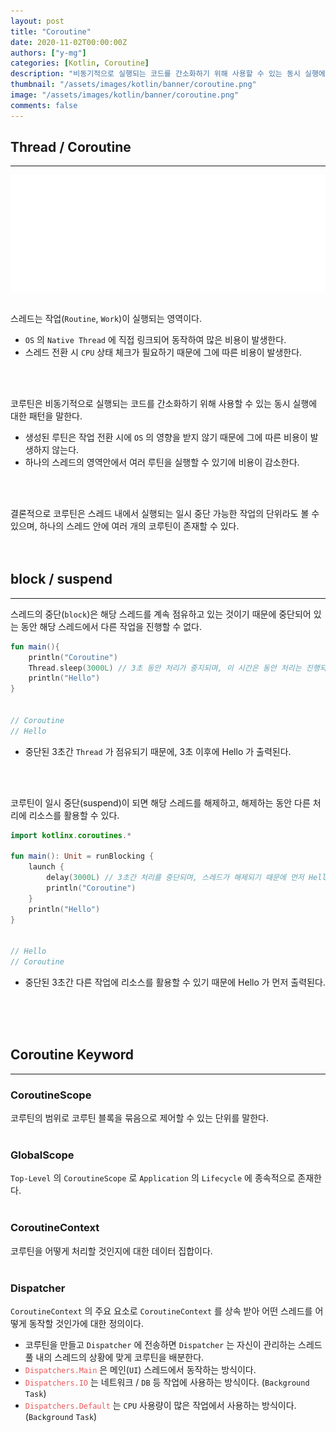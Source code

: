 ```yaml
---
layout: post
title: "Coroutine"
date: 2020-11-02T00:00:00Z
authors: ["y-mg"]
categories: [Kotlin, Coroutine]
description: "비동기적으로 실행되는 코드를 간소화하기 위해 사용할 수 있는 동시 실행에 대한 패턴"
thumbnail: "/assets/images/kotlin/banner/coroutine.png"
image: "/assets/images/kotlin/banner/coroutine.png"
comments: false
---
```


## Thread / Coroutine
***
<div style="
background-color: #ffffff;
background-image: url(/assets/images/kotlin/content/coroutine_and_thread.png);
background-size: contain;
background-repeat: no-repeat;
background-position: center center;
">
<img src="/assets/images/kotlin/content/coroutine_and_thread.png" style="visibility: hidden;" />
</div>
<br/>

스레드는 작업(`Routine`, `Work`)이 실행되는 영역이다.
- `OS` 의 `Native Thread` 에 직접 링크되어 동작하여 많은 비용이 발생한다.
- 스레드 전환 시 `CPU` 상태 체크가 필요하기 때문에 그에 따른 비용이 발생한다.
<br/>
<br/>

코루틴은 비동기적으로 실행되는 코드를 간소화하기 위해 사용할 수 있는 동시 실행에 대한 패턴을 말한다.
- 생성된 루틴은 작업 전환 시에 `OS` 의 영향을 받지 않기 때문에 그에 따른 비용이 발생하지 않는다.
- 하나의 스레드의 영역안에서 여러 루틴을 실행할 수 있기에 비용이 감소한다.
<br/>
<br/>

결론적으로 코루틴은 스레드 내에서 실행되는 일시 중단 가능한 작업의 단위라도 볼 수 있으며, 하나의 스레드 안에 여러 개의 코루틴이 존재할 수 있다.
<br/>
<br/>
<br/>



## block / suspend
***
스레드의 중단(`block`)은 해당 스레드를 계속 점유하고 있는 것이기 때문에 중단되어 있는 동안 해당 스레드에서 다른 작업을 진행할 수 없다.
<br/>

```kotlin
fun main(){
    println("Coroutine")
    Thread.sleep(3000L) // 3초 동안 처리가 중지되며, 이 시간은 동안 처리는 진행되지 않음
    println("Hello")
}


// Coroutine
// Hello
```
- 중단된 3초간 `Thread` 가 점유되기 때문에, 3초 이후에 Hello 가 출력된다.
<br/>
<br/>

코루틴이 일시 중단(suspend)이 되면 해당 스레드를 해제하고, 해제하는 동안 다른 처리에 리소스를 활용할 수 있다.
<br/>

```kotlin
import kotlinx.coroutines.*

fun main(): Unit = runBlocking {
    launch {
        delay(3000L) // 3초간 처리를 중단되며, 스레드가 해제되기 때문에 먼저 Hello 가 출력
        println("Coroutine")
    }
    println("Hello")
}


// Hello
// Coroutine
```
- 중단된 3초간 다른 작업에 리소스를 활용할 수 있기 때문에 Hello 가 먼저 출력된다.
<br/>
<br/>
<br/>



## Coroutine Keyword
***
### CoroutineScope
코루틴의 범위로 코루틴 블록을 묶음으로 제어할 수 있는 단위를 말한다.
<br/>
<br/>

### GlobalScope
`Top-Level` 의 `CoroutineScope` 로 `Application` 의 `Lifecycle` 에 종속적으로 존재한다.
<br/>
<br/>

### CoroutineContext
코루틴을 어떻게 처리할 것인지에 대한 데이터 집합이다.
<br/>
<br/>

### Dispatcher
`CoroutineContext` 의 주요 요소로 `CoroutineContext` 를 상속 받아 어떤 스레드를 어떻게 동작할 것인가에 대한 정의이다.
- 코루틴을 만들고 `Dispatcher` 에 전송하면 `Dispatcher` 는 자신이 관리하는 스레드 풀 내의 스레드의 상황에 맞게 코루틴을 배분한다.
- <code style="color: #eb5657;">Dispatchers.Main</code> 은 메인(`UI`) 스레드에서 동작하는 방식이다.
- <code style="color: #eb5657;">Dispatchers.IO</code> 는 네트워크 / `DB` 등 작업에 사용하는 방식이다. (`Background` `Task`)
- <code style="color: #eb5657;">Dispatchers.Default</code> 는 `CPU` 사용량이 많은 작업에서 사용하는 방식이다. (`Background` `Task`)